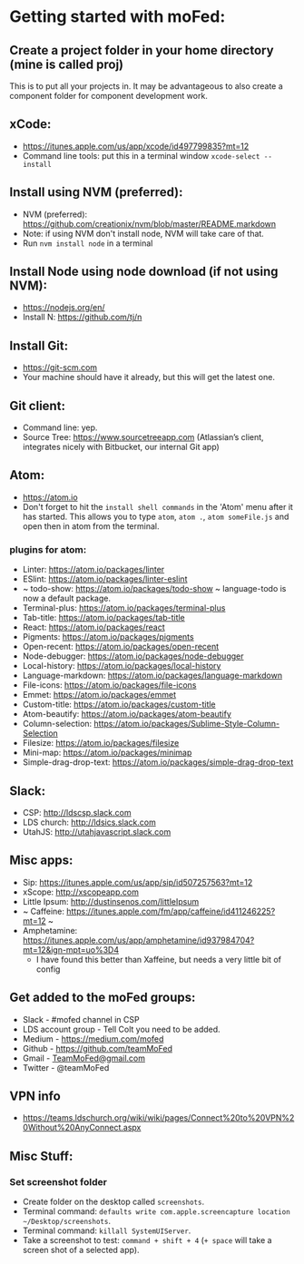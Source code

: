 # Getting started with moFed:

## Create a project folder in your home directory (mine is called proj)
This is to put all your projects in. It may be advantageous to also create a component folder for component development work.

## xCode:
* https://itunes.apple.com/us/app/xcode/id497799835?mt=12
* Command line tools: put this in a terminal window `xcode-select --install`

## Install using NVM (preferred):
* NVM (preferred): https://github.com/creationix/nvm/blob/master/README.markdown
* Note: if using NVM don't install node, NVM will take care of that.
* Run `nvm install node` in a terminal

## Install Node using node download (if not using NVM):
* https://nodejs.org/en/
* Install N: https://github.com/tj/n

## Install Git:
* https://git-scm.com
* Your machine should have it already, but this will get the latest one.

## Git client:
* Command line: yep.
* Source Tree: https://www.sourcetreeapp.com (Atlassian’s client, integrates nicely with Bitbucket, our internal Git app)

## Atom:
* https://atom.io
* Don't forget to hit the `install shell commands` in the 'Atom' menu after it has started. This allows you to type `atom`, `atom .`, `atom someFile.js` and open then in atom from the terminal.

### plugins for atom:
* Linter: https://atom.io/packages/linter
* ESlint: https://atom.io/packages/linter-eslint
* ~ todo-show: https://atom.io/packages/todo-show ~ language-todo is now a default package.
* Terminal-plus: https://atom.io/packages/terminal-plus
* Tab-title: https://atom.io/packages/tab-title
* React: https://atom.io/packages/react
* Pigments: https://atom.io/packages/pigments
* Open-recent: https://atom.io/packages/open-recent
* Node-debugger: https://atom.io/packages/node-debugger
* Local-history: https://atom.io/packages/local-history
* Language-markdown: https://atom.io/packages/language-markdown
* File-icons: https://atom.io/packages/file-icons
* Emmet: https://atom.io/packages/emmet
* Custom-title: https://atom.io/packages/custom-title
* Atom-beautify: https://atom.io/packages/atom-beautify
* Column-selection: https://atom.io/packages/Sublime-Style-Column-Selection
* Filesize: https://atom.io/packages/filesize
* Mini-map: https://atom.io/packages/minimap
* Simple-drag-drop-text: https://atom.io/packages/simple-drag-drop-text

## Slack:
* CSP: http://ldscsp.slack.com
* LDS church: http://ldsics.slack.com
* UtahJS: http://utahjavascript.slack.com

## Misc apps:
* Sip: https://itunes.apple.com/us/app/sip/id507257563?mt=12
* xScope: http://xscopeapp.com
* Little Ipsum: http://dustinsenos.com/littleIpsum
* ~ Caffeine: https://itunes.apple.com/fm/app/caffeine/id411246225?mt=12 ~
* Amphetamine: https://itunes.apple.com/us/app/amphetamine/id937984704?mt=12&ign-mpt=uo%3D4
	* I have found this better than Xaffeine, but needs a very little bit of config


## Get added to the moFed groups:
* Slack - #mofed channel in CSP
* LDS account group - Tell Colt you need to be added.
* Medium - https://medium.com/mofed
* Github - https://github.com/teamMoFed
* Gmail - TeamMoFed@gmail.com
* Twitter - @teamMoFed

## VPN info
* https://teams.ldschurch.org/wiki/wiki/pages/Connect%20to%20VPN%20Without%20AnyConnect.aspx

## Misc Stuff:

### Set screenshot folder
* Create folder on the desktop called `screenshots`.
* Terminal command: `defaults write com.apple.screencapture location ~/Desktop/screenshots`.
* Terminal command: `killall SystemUIServer`.
* Take a screenshot to test: `command + shift + 4` (`+ space` will take a screen shot of a selected app).

